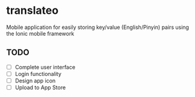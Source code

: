 # translateo
Mobile application for easily storing key/value (English/Pinyin) pairs using the Ionic mobile framework

## TODO
- [ ] Complete user interface
- [ ] Login functionality
- [ ] Design app icon
- [ ] Upload to App Store

